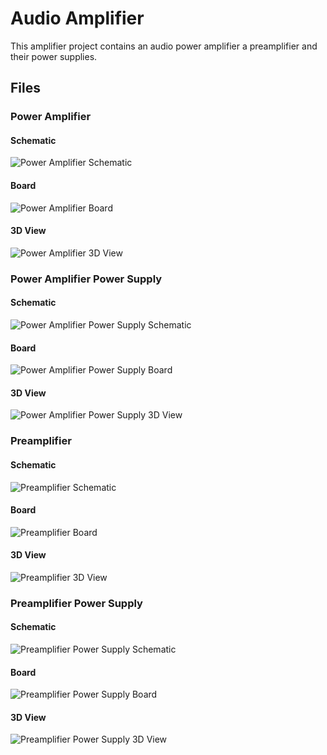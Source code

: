 # Audio Amplifier

This amplifier project contains an audio power amplifier a preamplifier and
their power supplies.

## Files

### Power Amplifier

#### Schematic

![Power Amplifier Schematic](./assets/audio_power_amplifier_schematic.svg)

#### Board

![Power Amplifier Board](./assets/audio_power_amplifier_board.svg)

#### 3D View

![Power Amplifier 3D View](./assets/audio_power_amplifier_3dview.png)

### Power Amplifier Power Supply

#### Schematic

![Power Amplifier Power Supply Schematic](./assets/audio_power_amplifier_power_supply_schematic.svg)

#### Board

![Power Amplifier Power Supply Board](./assets/audio_power_amplifier_power_supply_board.svg)

#### 3D View

![Power Amplifier Power Supply 3D View](./assets/audio_power_amplifier_power_supply_3dview.png)

### Preamplifier

#### Schematic

![Preamplifier Schematic](./assets/audio_preamplifier_schematic.svg)

#### Board

![Preamplifier Board](./assets/audio_preamplifier_board.svg)

#### 3D View

![Preamplifier 3D View](./assets/audio_preamplifier_3dview.png)

### Preamplifier Power Supply

#### Schematic

![Preamplifier Power Supply Schematic](./assets/audio_preamplifier_power_supply_schematic.svg)

#### Board

![Preamplifier Power Supply Board](./assets/audio_preamplifier_power_supply_board.svg)

#### 3D View

![Preamplifier Power Supply 3D View](./assets/audio_preamplifier_power_supply_3dview.png)
